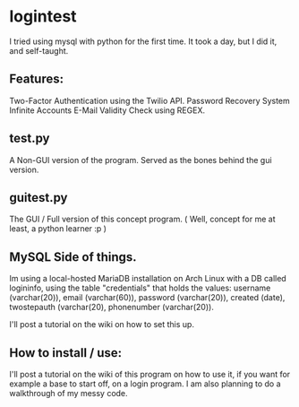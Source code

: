 # logintest
I tried using mysql with python for the first time. It took a day, but I did it, and self-taught.

## Features:
Two-Factor Authentication using the Twilio API.
Password Recovery System
Infinite Accounts
E-Mail Validity Check using REGEX.

## test.py
A Non-GUI version of the program. Served as the bones behind the gui version.

## guitest.py
The GUI / Full version of this concept program. ( Well, concept for me at least, a python learner :p )

## MySQL Side of things.
Im using a local-hosted MariaDB installation on Arch Linux with a DB called logininfo, using the table "credentials" that holds the values: username (varchar(20)), email (varchar(60)), password (varchar(20)), created (date), twostepauth (varchar(20), phonenumber (varchar(20)).

I'll post a tutorial on the wiki on how to set this up.

## How to install / use:
I'll post a tutorial on the wiki of this program on how to use it, if you want for example a base to start off, on a login program.
I am also planning to do a walkthrough of my messy code.
